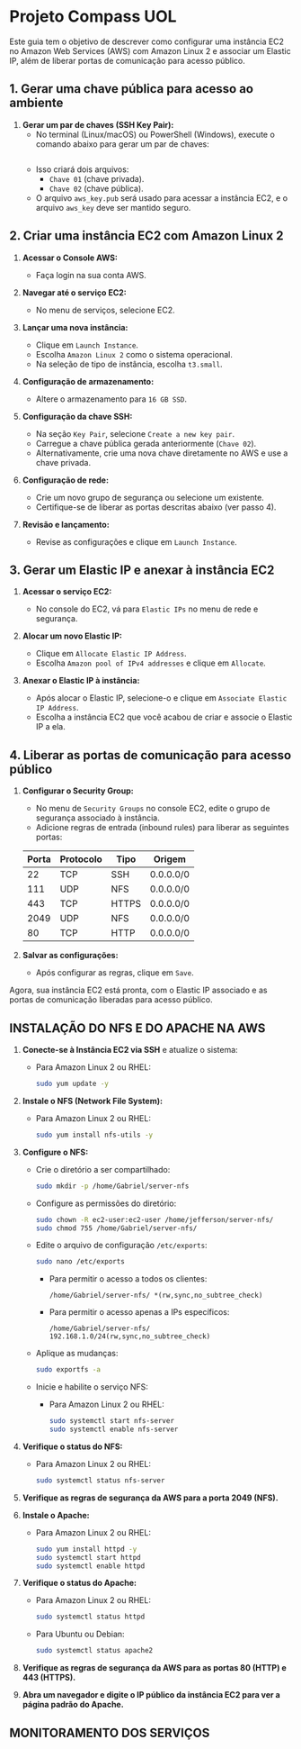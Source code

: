 # Projeto Compass UOL

Este guia tem o objetivo de descrever como configurar uma instância EC2 no Amazon Web Services (AWS) com Amazon Linux 2 e associar um Elastic IP, além de liberar portas de comunicação para acesso público.

## 1. Gerar uma chave pública para acesso ao ambiente

1. **Gerar um par de chaves (SSH Key Pair):**
    - No terminal (Linux/macOS) ou PowerShell (Windows), execute o comando abaixo para gerar um par de chaves:
      ```bash
      
    - Isso criará dois arquivos:
      - `Chave 01` (chave privada).
      - `Chave 02` (chave pública).
    - O arquivo `aws_key.pub` será usado para acessar a instância EC2, e o arquivo `aws_key` deve ser mantido seguro.

## 2. Criar uma instância EC2 com Amazon Linux 2

1. **Acessar o Console AWS:**
    - Faça login na sua conta AWS.

2. **Navegar até o serviço EC2:**
    - No menu de serviços, selecione EC2.

3. **Lançar uma nova instância:**
    - Clique em `Launch Instance`.
    - Escolha `Amazon Linux 2` como o sistema operacional.
    - Na seleção de tipo de instância, escolha `t3.small`.

4. **Configuração de armazenamento:**
    - Altere o armazenamento para `16 GB SSD`.

5. **Configuração da chave SSH:**
    - Na seção `Key Pair`, selecione `Create a new key pair`.
    - Carregue a chave pública gerada anteriormente (`Chave 02`).
    - Alternativamente, crie uma nova chave diretamente no AWS e use a chave privada.

6. **Configuração de rede:**
    - Crie um novo grupo de segurança ou selecione um existente.
    - Certifique-se de liberar as portas descritas abaixo (ver passo 4).

7. **Revisão e lançamento:**
    - Revise as configurações e clique em `Launch Instance`.

## 3. Gerar um Elastic IP e anexar à instância EC2

1. **Acessar o serviço EC2:**
    - No console do EC2, vá para `Elastic IPs` no menu de rede e segurança.

2. **Alocar um novo Elastic IP:**
    - Clique em `Allocate Elastic IP Address`.
    - Escolha `Amazon pool of IPv4 addresses` e clique em `Allocate`.

3. **Anexar o Elastic IP à instância:**
    - Após alocar o Elastic IP, selecione-o e clique em `Associate Elastic IP Address`.
    - Escolha a instância EC2 que você acabou de criar e associe o Elastic IP a ela.

## 4. Liberar as portas de comunicação para acesso público

1. **Configurar o Security Group:**
    - No menu de `Security Groups` no console EC2, edite o grupo de segurança associado à instância.
    - Adicione regras de entrada (inbound rules) para liberar as seguintes portas:

    | Porta  | Protocolo | Tipo  | Origem       |
    |--------|-----------|-------|--------------|
    | 22     | TCP       | SSH   | 0.0.0.0/0    |
    | 111    | UDP       | NFS   | 0.0.0.0/0    |
    | 443    | TCP       | HTTPS | 0.0.0.0/0    |
    | 2049   | UDP       | NFS   | 0.0.0.0/0    |
    | 80     | TCP       | HTTP  | 0.0.0.0/0    |
     
2. **Salvar as configurações:**
    - Após configurar as regras, clique em `Save`.

Agora, sua instância EC2 está pronta, com o Elastic IP associado e as portas de comunicação liberadas para acesso público.

## INSTALAÇÃO DO NFS E DO APACHE NA AWS

1. **Conecte-se à Instância EC2 via SSH** e atualize o sistema:

    - Para Amazon Linux 2 ou RHEL:
      ```bash
      sudo yum update -y
      ```

2. **Instale o NFS (Network File System):**

    - Para Amazon Linux 2 ou RHEL:
      ```bash
      sudo yum install nfs-utils -y
      ```

3. **Configure o NFS:**

    - Crie o diretório a ser compartilhado:
      ```bash
      sudo mkdir -p /home/Gabriel/server-nfs
      ```

    - Configure as permissões do diretório:
      ```bash
      sudo chown -R ec2-user:ec2-user /home/jefferson/server-nfs/
      sudo chmod 755 /home/Gabriel/server-nfs/
      ```

    - Edite o arquivo de configuração `/etc/exports`:
      ```bash
      sudo nano /etc/exports
      ```

      - Para permitir o acesso a todos os clientes:
        ```
        /home/Gabriel/server-nfs/ *(rw,sync,no_subtree_check)
        ```

      - Para permitir o acesso apenas a IPs específicos:
        ```
        /home/Gabriel/server-nfs/ 192.168.1.0/24(rw,sync,no_subtree_check)
        ```

    - Aplique as mudanças:
      ```bash
      sudo exportfs -a
      ```

    - Inicie e habilite o serviço NFS:

      - Para Amazon Linux 2 ou RHEL:
        ```bash
        sudo systemctl start nfs-server
        sudo systemctl enable nfs-server
        ```


4. **Verifique o status do NFS:**

    - Para Amazon Linux 2 ou RHEL:
      ```bash
      sudo systemctl status nfs-server
      ```

5. **Verifique as regras de segurança da AWS para a porta 2049 (NFS).**

6. **Instale o Apache:**

    - Para Amazon Linux 2 ou RHEL:
      ```bash
      sudo yum install httpd -y
      sudo systemctl start httpd
      sudo systemctl enable httpd
      ```

7. **Verifique o status do Apache:**

    - Para Amazon Linux 2 ou RHEL:
      ```bash
      sudo systemctl status httpd
      ```

    - Para Ubuntu ou Debian:
      ```bash
      sudo systemctl status apache2
      ```

8. **Verifique as regras de segurança da AWS para as portas 80 (HTTP) e 443 (HTTPS).**

9. **Abra um navegador e digite o IP público da instância EC2 para ver a página padrão do Apache.**

## MONITORAMENTO DOS SERVIÇOS
